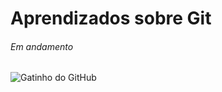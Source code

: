 # Aprendizados sobre Git
###### Em andamento
![Gatinho do GitHub](https://i.redd.it/erdjqzlmlv111.png)